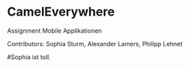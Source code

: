 # CamelEverywhere
Assignment Mobile Applikationen

Contributors: Sophia Sturm, Alexander Lamers, Philipp Lehnet

#Sophia ist toll.
